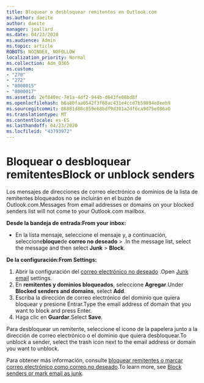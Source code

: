 ```yaml
---
title: Bloquear o desbloquear remitentes en Outlook.com
ms.author: daeite
author: daeite
manager: joallard
ms.date: 04/23/2020
ms.audience: Admin
ms.topic: article
ROBOTS: NOINDEX, NOFOLLOW
localization_priority: Normal
ms.collection: Adm_O365
ms.custom:
- "270"
- "272"
- "8000015"
- "8000017"
ms.assetid: 2ef840ec-7e1a-4df2-944b-d643fe08bd8f
ms.openlocfilehash: b6a80faa0542f3f68ac431e4ccd7b59894e8eeb9
ms.sourcegitcommit: 86881d80c859e68bdf9d301a2df6ca9d75e086a0
ms.translationtype: MT
ms.contentlocale: es-ES
ms.lasthandoff: 04/23/2020
ms.locfileid: "43793972"
---
```

# <a name="block-or-unblock-senders"></a><span data-ttu-id="2583c-102">Bloquear o desbloquear remitentes</span><span class="sxs-lookup"><span data-stu-id="2583c-102">Block or unblock senders</span></span>

<span data-ttu-id="2583c-103">Los mensajes de direcciones de correo electrónico o dominios de la lista de remitentes bloqueados no se incluirán en el buzón de Outlook.com.</span><span class="sxs-lookup"><span data-stu-id="2583c-103">Messages from email addresses or domains on your blocked senders list will not come to your Outlook.com mailbox.</span></span>

<span data-ttu-id="2583c-104">**Desde la bandeja de entrada:**</span><span class="sxs-lookup"><span data-stu-id="2583c-104">**From your inbox:**</span></span>

- <span data-ttu-id="2583c-105">En la lista mensaje, seleccione el mensaje y, a continuación, seleccione**bloque**de **correo no deseado** > .</span><span class="sxs-lookup"><span data-stu-id="2583c-105">In the message list, select the message and then select **Junk** > **Block**.</span></span>

<span data-ttu-id="2583c-106">**De la configuración:**</span><span class="sxs-lookup"><span data-stu-id="2583c-106">**From Settings:**</span></span>

1. <span data-ttu-id="2583c-107">Abrir la configuración del [correo electrónico no deseado](https://outlook.live.com/mail/options/mail/junkEmail) .</span><span class="sxs-lookup"><span data-stu-id="2583c-107">Open [Junk email](https://outlook.live.com/mail/options/mail/junkEmail) settings.</span></span>
2. <span data-ttu-id="2583c-108">En **remitentes y dominios bloqueados**, seleccione **Agregar**.</span><span class="sxs-lookup"><span data-stu-id="2583c-108">Under **Blocked senders and domains**, select **Add**.</span></span>
3. <span data-ttu-id="2583c-109">Escriba la dirección de correo electrónico del dominio que quiera bloquear y presione Entrar.</span><span class="sxs-lookup"><span data-stu-id="2583c-109">Type the email address of domain that you want to block and press Enter.</span></span>
4. <span data-ttu-id="2583c-110">Haga clic en **Guardar**.</span><span class="sxs-lookup"><span data-stu-id="2583c-110">Select **Save**.</span></span>

<span data-ttu-id="2583c-111">Para desbloquear un remitente, seleccione el icono de la papelera junto a la dirección de correo electrónico o el dominio que quiera desbloquear.</span><span class="sxs-lookup"><span data-stu-id="2583c-111">To unblock a sender, select the trash icon next to the email address or domain you want to unblock.</span></span>

<span data-ttu-id="2583c-112">Para obtener más información, consulte [bloquear remitentes o marcar correo electrónico como correo no deseado](https://support.office.com/article/a3ece97b-82f8-4a5e-9ac3-e92fa6427ae4?wt.mc_id=Office_Outlook_com_Alchemy).</span><span class="sxs-lookup"><span data-stu-id="2583c-112">To learn more, see [Block senders or mark email as junk](https://support.office.com/article/a3ece97b-82f8-4a5e-9ac3-e92fa6427ae4?wt.mc_id=Office_Outlook_com_Alchemy).</span></span>